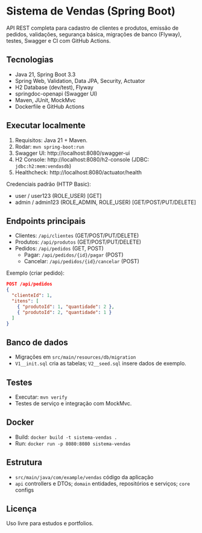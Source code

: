 # Sistema de Vendas (Spring Boot)

API REST completa para cadastro de clientes e produtos, emissão de pedidos, validações, segurança básica, migrações de banco (Flyway), testes, Swagger e CI com GitHub Actions.

## Tecnologias
- Java 21, Spring Boot 3.3
- Spring Web, Validation, Data JPA, Security, Actuator
- H2 Database (dev/test), Flyway
- springdoc-openapi (Swagger UI)
- Maven, JUnit, MockMvc
- Dockerfile e GitHub Actions

## Executar localmente
1. Requisitos: Java 21 + Maven.
2. Rodar: `mvn spring-boot:run`
3. Swagger UI: http://localhost:8080/swagger-ui
4. H2 Console: http://localhost:8080/h2-console (JDBC: `jdbc:h2:mem:vendasdb`)
5. Healthcheck: http://localhost:8080/actuator/health

Credenciais padrão (HTTP Basic):
- user / user123 (ROLE_USER) [GET]
- admin / admin123 (ROLE_ADMIN, ROLE_USER) [GET/POST/PUT/DELETE]

## Endpoints principais
- Clientes: `/api/clientes` (GET/POST/PUT/DELETE)
- Produtos: `/api/produtos` (GET/POST/PUT/DELETE)
- Pedidos: `/api/pedidos` (GET, POST)
  - Pagar: `/api/pedidos/{id}/pagar` (POST)
  - Cancelar: `/api/pedidos/{id}/cancelar` (POST)

Exemplo (criar pedido):
```json
POST /api/pedidos
{
  "clienteId": 1,
  "itens": [
    { "produtoId": 1, "quantidade": 2 },
    { "produtoId": 2, "quantidade": 1 }
  ]
}
```

## Banco de dados
- Migrações em `src/main/resources/db/migration`
- `V1__init.sql` cria as tabelas; `V2__seed.sql` insere dados de exemplo.

## Testes
- Executar: `mvn verify`
- Testes de serviço e integração com MockMvc.

## Docker
- Build: `docker build -t sistema-vendas .`
- Run: `docker run -p 8080:8080 sistema-vendas`

## Estrutura
- `src/main/java/com/example/vendas` código da aplicação
- `api` controllers e DTOs; `domain` entidades, repositórios e serviços; `core` configs

## Licença
Uso livre para estudos e portfolios.
